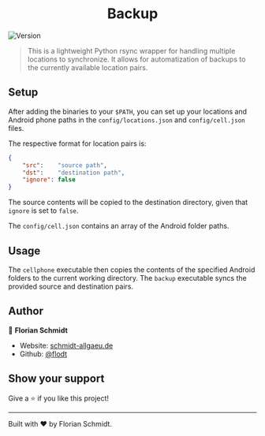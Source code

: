 <h1 align="center">Backup</h1>
<p>
  <img alt="Version" src="https://img.shields.io/badge/version-1.8-blue.svg" />
</p>

> This is a lightweight Python rsync wrapper for handling multiple locations to synchronize. It allows for automatization of backups to the currently available location pairs.

## Setup
After adding the binaries to your `$PATH`, you can set up your locations and Android phone paths in the `config/locations.json` and `config/cell.json` files.

The respective format for location pairs is:
```json
{
	"src":    "source path",
	"dst":    "destination path",
	"ignore": false
}
```
The source contents will be copied to the destination directory, given that `ignore` is set to `false`.

The `config/cell.json` contains an array of the Android folder paths.

## Usage
The `cellphone` executable then copies the contents of the specified Android folders to the current working directory.
The `backup` executable syncs the provided source and destination pairs.

## Author

👤 **Florian Schmidt**

* Website: [schmidt-allgaeu.de](https://schmidt-allgaeu.de)
* Github: [@flodt](https://github.com/flodt)

## Show your support

Give a ⭐️ if you like this project!

***
Built with ❤️ by Florian Schmidt.